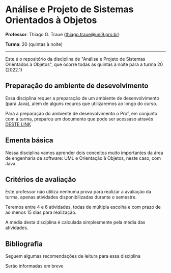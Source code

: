 # Análise e Projeto de Sistemas Orientados à Objetos


**Professor**: Thiago G. Traue (thiago.traue@uni9.pro.br)


**Turma**: 20 (quintas à noite)

***

Este é o repositório da disciplina de "Análise e Projeto de Sistemas Orientados à Objetos", que ocorre todas as quintas à noite para a turma 20 (2022.1)


## Preparação do ambiente de desevolvimento

Essa disciplina requer a preparação de um ambiente de desenvolvimento (para Java), além de alguns recuros que utilizaremos ao longo do curso.

Para a preparação do ambiente de desenvolvimento o Prof, em conjunto com a turma, preparou um documento que pode ser acessaso através [DESTE LINK](https://docs.google.com/document/d/10TOoOEvHRbdrqVnQGXMQ1hXmqM72lXppzRs7W3izayM/edit?usp=sharing)



## Ementa básica

Nessa disciplina vamos aprender dois conceitos muito importantes da área de engenharia de software: UML e Orientação à Objetos, neste caso, com Java.


## Critérios de avaliação

Este professor não utiliza nenhuma prova para realizar a avaliação da turma, apenas atividades disponibilizadas durante o semestre.

Teremos entre 4 e 6 atividades, todas de múltipla escolha e com prazo de ao menos 15 dias para realização.

A média desta disciplina é calculada simplesmente pela média das atividades.


## Bibliografia

Seguem algumas recomendações de leitura para essa disciplina

Serão informadas em breve

